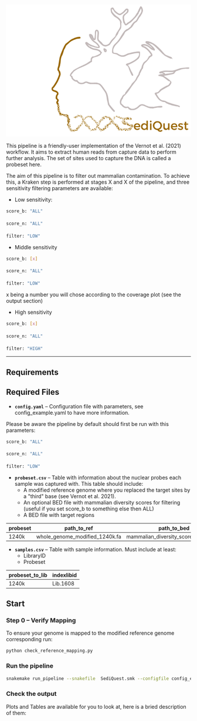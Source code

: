 
![Pipeline diagram](SediQuest_v2.png)

This pipeline is a friendly-user implementation of the Vernot et al. (2021) workflow. It aims to extract human reads from capture data to perform further analysis. The set of sites used to capture the DNA is called a probeset here.

The aim of this pipeline is to filter out mammalian contamination. To achieve this, a Kraken step is performed at stages X and X of the pipeline, and three sensitivity filtering parameters are available:

 - Low sensitivity: 

```bash
score_b: "ALL"

score_n: "ALL"

filter: "LOW"
```

 - Middle sensitivity

```bash
score_b: [x]

score_n: "ALL"

filter: "LOW"
```
x being a number you will chose according to the coverage plot (see the output section)


- High sensitivity

```bash
score_b: [x]

score_n: "ALL"

filter: "HIGH"
```

---
## Requirements



## Required Files

- **`config.yaml`** – Configuration file with parameters, see config_example.yaml to have more information.

Please be aware the pipeline by default should first be run with this parameters:

```bash
score_b: "ALL"

score_n: "ALL"

filter: "LOW"
```


- **`probeset.csv`** – Table with information about the nuclear probes each sample was captured with. 
This table should include:
  - A modified reference genome where you replaced the target sites by a "third" base (see Vernot et al. 2021).
  - An optional BED file with mammalian diversity scores for filtering (useful if you set score_b to something else then ALL)
  - A BED file with target regions


| probeset   | path_to_ref | path_to_bed    | path_to_control     |
|--------|-----|-------------|-------------|
| 1240k  | whole_genome_modified_1240k.fa  | mammalian_diversity_score_1240k.bed      | 1240k.bed    |


- **`samples.csv`** – Table with sample information. Must include at least:
  - LibraryID
  - Probeset
  
| probeset_to_lib   | indexlibid  | 
|--------|-----|
| 1240k  | Lib.1608   |


## Start

### Step 0 – Verify Mapping
To ensure your genome is mapped to the modified reference genome corresponding run:

```bash
python check_reference_mapping.py  
```

### Run the pipeline

```bash
snakemake run_pipeline --snakefile  SediQuest.smk --configfile config_example.yaml --cores 25
```

### Check the output

Plots and Tables are available for you to look at, here is a bried description of them:

